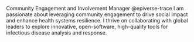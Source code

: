 Community Engagement and Involvement Manager @epiverse-trace
I am passionate about leveraging community engagement to drive social impact and enhance health systems resilience. I thrive on collaborating with global leaders to explore innovative, open-software, high-quality tools for infectious disease analysis and response.  
